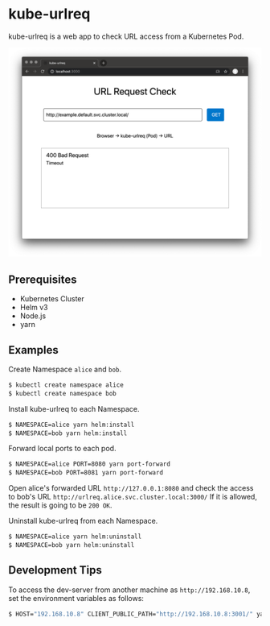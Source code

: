 # kube-urlreq

kube-urlreq is a web app to check URL access from a Kubernetes Pod.

![kube-urlreq screen](https://github.com/yatsu/kube-urlreq/blob/master/kube-urlreq.png)

## Prerequisites

* Kubernetes Cluster
* Helm v3
* Node.js
* yarn

## Examples

Create Namespace `alice` and `bob`.

```sh
$ kubectl create namespace alice
$ kubectl create namespace bob
```

Install kube-urlreq to each Namespace.

```sh
$ NAMESPACE=alice yarn helm:install
$ NAMESPACE=bob yarn helm:install
```

Forward local ports to each pod.

```sh
$ NAMESPACE=alice PORT=8080 yarn port-forward
$ NAMESPACE=bob PORT=8081 yarn port-forward
```

Open alice's forwarded URL `http://127.0.0.1:8080` and check the access to bob's URL `http://urlreq.alice.svc.cluster.local:3000/` If it is allowed, the result is going to be `200 OK`.

Uninstall kube-urlreq from each Namespace.

```sh
$ NAMESPACE=alice yarn helm:uninstall
$ NAMESPACE=bob yarn helm:uninstall
```

## Development Tips

To access the dev-server from another machine as `http://192.168.10.8`, set the environment variables as follows:

```sh
$ HOST="192.168.10.8" CLIENT_PUBLIC_PATH="http://192.168.10.8:3001/" yarn start
```
